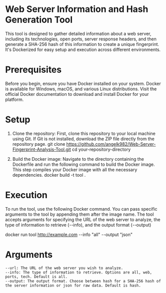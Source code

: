 # Web Server Information and Hash Generation Tool

This tool is designed to gather detailed information about a web server, including its technologies, open ports, server response headers, and then generate a SHA-256 hash of this information to create a unique fingerprint. It's Dockerized for easy setup and execution across different environments.

# Prerequisites

Before you begin, ensure you have Docker installed on your system. Docker is available for Windows, macOS, and various Linux distributions. Visit the official Docker documentation to download and install Docker for your platform.

# Setup

   1. Clone the repository: First, clone this repository to your local machine using Git. If Git is not installed, download the ZIP file directly from the repository page.
      git clone https://github.com/angelk982/Web-Server-Fingerprint-Analysis-Tool.git
      cd your-repository-directory

   2. Build the Docker image: Navigate to the directory containing the Dockerfile and run the following command to build the Docker image. This step compiles your Docker image with all the necessary dependencies.
      docker build -t tool .

# Execution

To run the tool, use the following Docker command. You can pass specific arguments to the tool by appending them after the image name. The tool accepts arguments for specifying the URL of the web server to analyze, the type of information to retrieve (--info), and the output format (--output)

docker run tool http://example.com --info "all" --output "json"

# Arguments

    --url: The URL of the web server you wish to analyze.
    --info: The type of information to retrieve. Options are all, web, ports, tech. Default is all.
    --output: The output format. Choose between hash for a SHA-256 hash of the server information or json for raw data. Default is hash.


